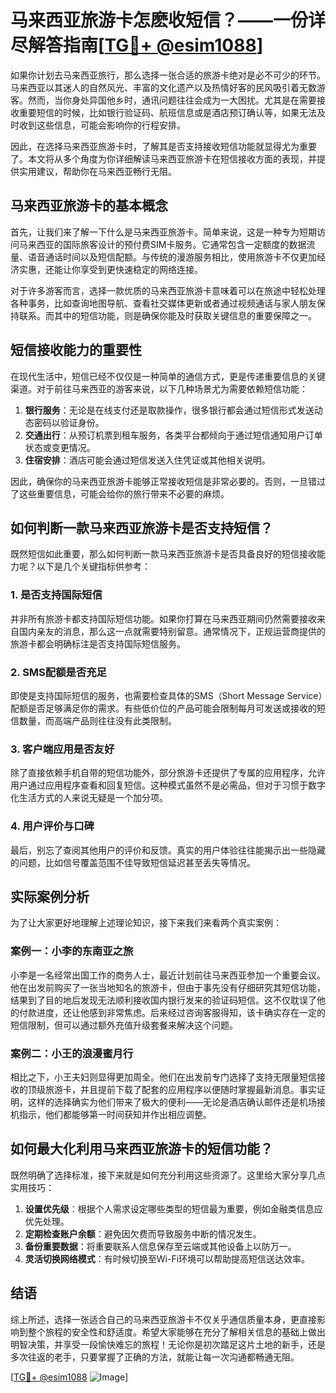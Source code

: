 # 马来西亚旅游卡怎麽收短信？——一份详尽解答指南[[TG💪+ @esim1088](https://t.me/s/esim1088)]

如果你计划去马来西亚旅行，那么选择一张合适的旅游卡绝对是必不可少的环节。马来西亚以其迷人的自然风光、丰富的文化遗产以及热情好客的民风吸引着无数游客。然而，当你身处异国他乡时，通讯问题往往会成为一大困扰。尤其是在需要接收重要短信的时候，比如银行验证码、航班信息或是酒店预订确认等，如果无法及时收到这些信息，可能会影响你的行程安排。

因此，在选择马来西亚旅游卡时，了解其是否支持接收短信功能就显得尤为重要了。本文将从多个角度为你详细解读马来西亚旅游卡在短信接收方面的表现，并提供实用建议，帮助你在马来西亚畅行无阻。

## 马来西亚旅游卡的基本概念

首先，让我们来了解一下什么是马来西亚旅游卡。简单来说，这是一种专为短期访问马来西亚的国际旅客设计的预付费SIM卡服务。它通常包含一定额度的数据流量、语音通话时间以及短信配额。与传统的漫游服务相比，使用旅游卡不仅更加经济实惠，还能让你享受到更快速稳定的网络连接。

对于许多游客而言，选择一款优质的马来西亚旅游卡意味着可以在旅途中轻松处理各种事务，比如查询地图导航、查看社交媒体更新或者通过视频通话与家人朋友保持联系。而其中的短信功能，则是确保你能及时获取关键信息的重要保障之一。

## 短信接收能力的重要性

在现代生活中，短信已经不仅仅是一种简单的通信方式，更是传递重要信息的关键渠道。对于前往马来西亚的游客来说，以下几种场景尤为需要依赖短信功能：

1. **银行服务**：无论是在线支付还是取款操作，很多银行都会通过短信形式发送动态密码以验证身份。
2. **交通出行**：从预订机票到租车服务，各类平台都倾向于通过短信通知用户订单状态或变更情况。
3. **住宿安排**：酒店可能会通过短信发送入住凭证或其他相关说明。

因此，确保你的马来西亚旅游卡能够正常接收短信是非常必要的。否则，一旦错过了这些重要信息，可能会给你的旅行带来不必要的麻烦。

## 如何判断一款马来西亚旅游卡是否支持短信？

既然短信如此重要，那么如何判断一款马来西亚旅游卡是否具备良好的短信接收能力呢？以下是几个关键指标供参考：

### 1. 是否支持国际短信
并非所有旅游卡都支持国际短信功能。如果你打算在马来西亚期间仍然需要接收来自国内亲友的消息，那么这一点就需要特别留意。通常情况下，正规运营商提供的旅游卡都会明确标注是否支持国际短信服务。

### 2. SMS配额是否充足
即使是支持国际短信的服务，也需要检查具体的SMS（Short Message Service）配额是否足够满足你的需求。有些低价位的产品可能会限制每月可发送或接收的短信数量，而高端产品则往往没有此类限制。

### 3. 客户端应用是否友好
除了直接依赖手机自带的短信功能外，部分旅游卡还提供了专属的应用程序，允许用户通过应用程序查看和回复短信。这种模式虽然不是必需品，但对于习惯于数字化生活方式的人来说无疑是一个加分项。

### 4. 用户评价与口碑
最后，别忘了查阅其他用户的评价和反馈。真实的用户体验往往能揭示出一些隐藏的问题，比如信号覆盖范围不佳导致短信延迟甚至丢失等情况。

## 实际案例分析

为了让大家更好地理解上述理论知识，接下来我们来看两个真实案例：

### 案例一：小李的东南亚之旅
小李是一名经常出国工作的商务人士，最近计划前往马来西亚参加一个重要会议。他在出发前购买了一张当地知名的旅游卡，但由于事先没有仔细研究其短信功能，结果到了目的地后发现无法顺利接收国内银行发来的验证码短信。这不仅耽误了他的付款进度，还让他感到非常焦虑。后来经过咨询客服得知，该卡确实存在一定的短信限制，但可以通过额外充值升级套餐来解决这个问题。

### 案例二：小王的浪漫蜜月行
相比之下，小王夫妇则显得更加周全。他们在出发前专门选择了支持无限量短信接收的顶级旅游卡，并且提前下载了配套的应用程序以便随时掌握最新消息。事实证明，这样的选择确实为他们带来了极大的便利——无论是酒店确认邮件还是机场接机指示，他们都能够第一时间获知并作出相应调整。

## 如何最大化利用马来西亚旅游卡的短信功能？

既然明确了选择标准，接下来就是如何充分利用这些资源了。这里给大家分享几点实用技巧：

1. **设置优先级**：根据个人需求设定哪些类型的短信最为重要，例如金融类信息应优先处理。
2. **定期检查账户余额**：避免因欠费而导致服务中断的情况发生。
3. **备份重要数据**：将重要联系人信息保存至云端或其他设备上以防万一。
4. **灵活切换网络模式**：有时候切换至Wi-Fi环境可以帮助提高短信送达效率。

## 结语

综上所述，选择一张适合自己的马来西亚旅游卡不仅关乎通信质量本身，更直接影响到整个旅程的安全性和舒适度。希望大家能够在充分了解相关信息的基础上做出明智决策，并享受一段愉快难忘的旅程！无论你是初次踏足这片土地的新手，还是多次往返的老手，只要掌握了正确的方法，就能让每一次沟通都畅通无阻。

[[TG💪+ @esim1088](https://t.me/s/esim1088) ![Image](https://i.postimg.cc/4NQfJmqS/Snipaste-2025-05-13-00-14-12.png)]